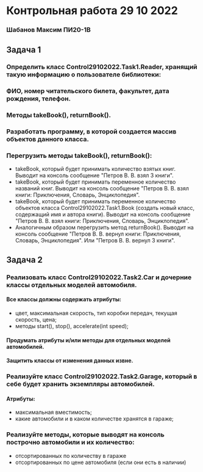# Контрольная работа 29 10  2022
### Шабанов Максим ПИ20-1В
## Задача 1
### Определить класс Control29102022.Task1.Reader, хранящий такую информацию о пользователе библиотеки:
### ФИО, номер читательского билета, факультет, дата рождения, телефон.
### Методы takeBook(), returnBook().
### Разработать программу, в которой создается массив объектов данного класса.
### Перегрузить методы takeBook(), returnBook():
- takeBook, который будет принимать количество взятых книг. Выводит на консоль сообщение "Петров В. В. взял 3 книги".
- takeBook, который будет принимать переменное количество названий книг. Выводит на консоль сообщение "Петров В. В. взял книги: Приключения, Словарь, Энциклопедия".
- takeBook, который будет принимать переменное количество объектов класса Control29102022.Task1.Book (создать новый класс, содержащий имя и автора книги). Выводит на консоль сообщение "Петров В. В. взял книги: Приключения, Словарь, Энциклопедия".
- Аналогичным образом перегрузить метод returnBook(). Выводит на консоль сообщение "Петров В. В. вернул книги: Приключения, Словарь, Энциклопедия". Или  "Петров В. В. вернул 3 книги".
## Задача 2
### Реализовать класс Control29102022.Task2.Car и дочерние классы отдельных моделей автомобиля.
#### Все классы должны содержать атрибуты:
- цвет, максимальная скорость, тип коробки передач, текущая скорость, цена;
- методы start(), stop(), accelerate(int speed);
#### Продумать атрибуты и/или методы для отдельных моделей автомобилей.
#### Защитить классы от изменения данных извне.
### Реализуйте класс Control29102022.Task2.Garage, который в себе будет хранить экземпляры автомобилей.
#### Атрибуты:
- максимальная вместимость;
- какие автомобили и в каком количестве хранятся в гараже;
### Реализуйте методы, которые выводят на консоль построчно автомобили и их количество:
- отсортированных по количеству в гараже
- отсортированных по цене автомобиля (если они есть в наличии)